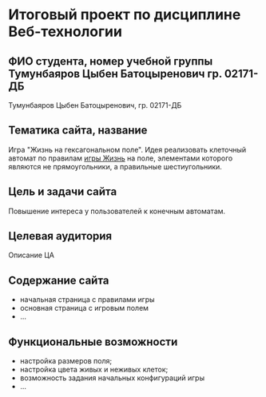# Итоговый проект по дисциплине Веб-технологии

## ФИО студента, номер учебной группы Тумунбаяров Цыбен Батоцыренович гр. 02171-ДБ

Тумунбаяров Цыбен Батоцыренович, гр. 02171-ДБ

## Тематика сайта, название

Игра "Жизнь на гексагональном поле". Идея реализовать клеточный автомат по правилам [игры Жизнь](https://ru.wikipedia.org/wiki/%D0%98%D0%B3%D1%80%D0%B0_%C2%AB%D0%96%D0%B8%D0%B7%D0%BD%D1%8C%C2%BB) на поле, элементами которого являются не прямоугольники, а правильные шестиугольники.

## Цель и задачи сайта

Повышение интереса у пользователей к конечным автоматам.

## Целевая аудитория

Описание ЦА

## Содержание сайта

* начальная страница с правилами игры
* основная страница с игровым полем
* ...

## Функциональные возможности

* настройка размеров поля;
* настройка цвета живых и неживых клеток;
* возможность задания начальных конфигураций игры
* ...
